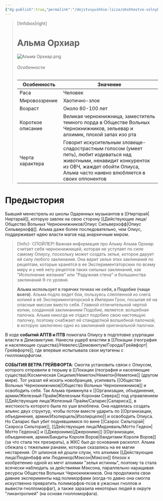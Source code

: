 ```yaml
---
{"dg-publish":true,"permalink":"/dejstvuyushhie-licza/obshhestvo-volnyh-chernoknizhnikov/alma-orhiar/","dgPassFrontmatter":true}
---
```


> [!infobox|right]
> # Альма Орхиар
> ![Альма Орхиар.png](/img/user/%D0%98%D0%B7%D0%BE%D0%B1%D1%80%D0%B0%D0%B6%D0%B5%D0%BD%D0%B8%D1%8F/%D0%90%D0%BB%D1%8C%D0%BC%D0%B0%20%D0%9E%D1%80%D1%85%D0%B8%D0%B0%D1%80.png)
> ###### Особенности
> | Особенность | Значение |
> | ---- | ---- |
> | Раса | Человек|
> | Мировоззрение | Хаотично-злое |
> | Возраст |Около 80-100 лет|
> | Короткое описание |Великая чернокнижница, заместитель темного лорда в Обществе Вольных Чернокнижников, зельевар и алхимик, плохой запах изо рта |
> | Черта характера |Говорит искусительным зловеще-сладострастным голосом (умеет петь), любит издеваться над животными, ненавидит конкуренток из ОВЧ, жаждет обойти Опиуса, Альма часто наивно влюбляется в своих оппонентов|

# Предыстория

Бывший менестрель из школы Одаренных музыкантов в [[Ниртарай\|Ниртарай]], которую завлек на свою сторону [[Действующие лица/Общество Вольных Чернокнижников/Опиус Сильверхофф\|Опиус Сильверхофф]]. 
Альма даже более последовательно, чем Опиус, поддерживает идею власти магов над анархичным миром. 

> [!info]- СПОЙЛЕР! Важная информация про Альму
>  Альма Орхиар считает себя чернокнижницей, которая не уступает по силе самому Опиусу, поскольку может создать зелье, которое дарует ей силу любого заклинания. Она варит зелья этих заклинаний по рецептам, которые хранятся в ее Экспериментаторских по всему миру и у неё нету рецептов таких сильных заклинаний, как "Исполнение желание" или "Радужная стена" и большинства заклинаний 9-го уровня.
>  
>  **Альма использует в горячих точках не себя, а Подобие (чаще всего)**. Альма подло ведет бои, пользуясь слепленной из снега копией в её Экспериментаторской в Империи Грон, посылая её на опасные миссии вместо себя. Главной отличительной чертой копии, созданной заклинанием Подобие, является: волшебная палочка. Альма никогда не отдаст подобию свою настоящую палочку, поэтому снабжает её стандартной волшебной палочкой, в которую заключено одно из заклинаний оригинальной палочки. 

В ходе **событий АПТВ и ПТВ** помогала Опиусу в подготовке узурпации власти в Демовиктуме. Нанесла ущерб властям в [[Локации (география и населяющие существа)/Невелес/Демовиктум/Города/Грейвфорт\|Грейвфорте]], где впервые испытывала свои мутагены с *гнолломорфагом*.

**СОБЫТИЯ ВЕТРА ГРЕЙВФОРТА**:
Смогла установить связи с Опиусом, которого отправили в тюрьму в [[Локации (география и населяющие существа)/Космическая Сицилия/Неметон/Неметон\|Неметоне]] (другом мире). Тот указал ей искать новобранцев, усиливать [[Общество Вольных Чернокнижников\|Общество Вольных Чернокнижников]] и освободить себя. Так Альма примкнула к [[Организации, объединения, армии/Железный Прайм\|Железным Коронам Севера]]
под управлением [[Действующие лица/Железный Прайм/Саларис\|Салариса]], в жестокость которого была по уши влюблена. Она надеялась создать альянс двух структур, чтобы потом вместе ударить по [[Организации, объединения, армии/Изолирцель\|Изолирцелю]] и освободить Опиуса. 
Но Саларис был убит поднявшимися по вине [[Саэрос Сильторай\|Саэроса Сильторая]], [[Действующие лица/Мидэнваль/Мотто Гедеон\|Мотто Гедеона]] и [[Джеронимо\|Джеронимо]] [[Организации, объединения, армии/Бандиты Короля Воров\|бандитами Короля Воров]] (за что стала тех презирать), а ЖКС был до основания расколот. Альма сбежала с тяжелыми ранами, которые сказались на ее магии нестарения. От шпионов ей дошли слухи, что алхимик [[Действующие лица/Люденбафф или Люденкор/Мэксон\|Мэксон]] близок к изобретению одной из мечт алхимии "зелья истинны", поэтому та стала всячески наблюдать за действиями Мэксона, параллельно наращивая ресурсы Общества Вольных Чернокнижников. Она продолжила свои давние эксперименты над полиморфами (когда-то давно она смогла искуственно превратить полиморфов-псов в ужасных гноллов и вывести гнолломорфаг), а также заразила некоторых людей в округе "ликантропией" (на основе гнолломорфага).